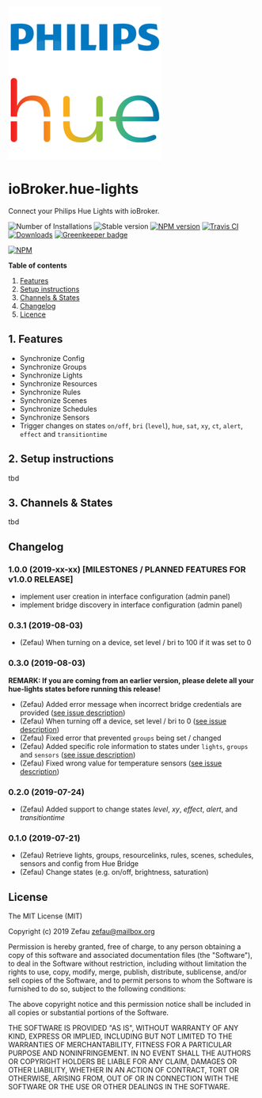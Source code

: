 ![Logo](admin/hue-lights.png)
# ioBroker.hue-lights
Connect your Philips Hue Lights with ioBroker.

![Number of Installations](http://iobroker.live/badges/hue-lights-installed.svg)
![Stable version](http://iobroker.live/badges/hue-lights-stable.svg)
[![NPM version](http://img.shields.io/npm/v/iobroker.hue-lights.svg)](https://www.npmjs.com/package/iobroker.hue-lights)
[![Travis CI](https://travis-ci.org/Zefau/ioBroker.hue-lights.svg?branch=master)](https://travis-ci.org/Zefau/ioBroker.hue-lights)
[![Downloads](https://img.shields.io/npm/dm/iobroker.hue-lights.svg)](https://www.npmjs.com/package/iobroker.hue-lights)
[![Greenkeeper badge](https://badges.greenkeeper.io/Zefau/ioBroker.hue-lights.svg)](https://greenkeeper.io/)

[![NPM](https://nodei.co/npm/iobroker.hue-lights.png?downloads=true)](https://nodei.co/npm/iobroker.hue-lights/) 


**Table of contents**
1. [Features](#1-features)
2. [Setup instructions](#2-setup-instructions)
3. [Channels & States](#3-channels--states)
4. [Changelog](#changelog)
5. [Licence](#license)


## 1. Features
- Synchronize Config
- Synchronize Groups
- Synchronize Lights
- Synchronize Resources
- Synchronize Rules
- Synchronize Scenes
- Synchronize Schedules
- Synchronize Sensors 
- Trigger changes on states `on/off`, `bri` (`level`), `hue`, `sat`, `xy`, `ct`, `alert`, `effect` and `transitiontime`  

## 2. Setup instructions
tbd

## 3. Channels & States
tbd

## Changelog

### 1.0.0 (2019-xx-xx) [MILESTONES / PLANNED FEATURES FOR v1.0.0 RELEASE]
- implement user creation in interface configuration (admin panel)
- implement bridge discovery in interface configuration (admin panel)

### 0.3.1 (2019-08-03)
- (Zefau) When turning on a device, set level / bri to 100 if it was set to 0

### 0.3.0 (2019-08-03)

__REMARK: If you are coming from an earlier version, please delete all your hue-lights states before running this release!__

- (Zefau) Added error message when incorrect bridge credentials are provided ([see issue description](https://forum.iobroker.net/post/287505))
- (Zefau) When turning off a device, set level / bri to 0 ([see issue description](https://forum.iobroker.net/post/287566))
- (Zefau) Fixed error that prevented `groups` being set / changed
- (Zefau) Added specific role information to states under `lights`, `groups` and `sensors` ([see issue description](https://forum.iobroker.net/post/287566))
- (Zefau) Fixed wrong value for temperature sensors ([see issue description](https://forum.iobroker.net/post/287564))

### 0.2.0 (2019-07-24)
- (Zefau) Added support to change states _level_, _xy_, _effect_, _alert_, and _transitiontime_

### 0.1.0 (2019-07-21)
- (Zefau) Retrieve lights, groups, resourcelinks, rules, scenes, schedules, sensors and config from Hue Bridge
- (Zefau) Change states (e.g. on/off, brightness, saturation)


## License
The MIT License (MIT)

Copyright (c) 2019 Zefau <zefau@mailbox.org>

Permission is hereby granted, free of charge, to any person obtaining a copy
of this software and associated documentation files (the "Software"), to deal
in the Software without restriction, including without limitation the rights
to use, copy, modify, merge, publish, distribute, sublicense, and/or sell
copies of the Software, and to permit persons to whom the Software is
furnished to do so, subject to the following conditions:

The above copyright notice and this permission notice shall be included in
all copies or substantial portions of the Software.

THE SOFTWARE IS PROVIDED "AS IS", WITHOUT WARRANTY OF ANY KIND, EXPRESS OR
IMPLIED, INCLUDING BUT NOT LIMITED TO THE WARRANTIES OF MERCHANTABILITY,
FITNESS FOR A PARTICULAR PURPOSE AND NONINFRINGEMENT. IN NO EVENT SHALL THE
AUTHORS OR COPYRIGHT HOLDERS BE LIABLE FOR ANY CLAIM, DAMAGES OR OTHER
LIABILITY, WHETHER IN AN ACTION OF CONTRACT, TORT OR OTHERWISE, ARISING FROM,
OUT OF OR IN CONNECTION WITH THE SOFTWARE OR THE USE OR OTHER DEALINGS IN
THE SOFTWARE.
